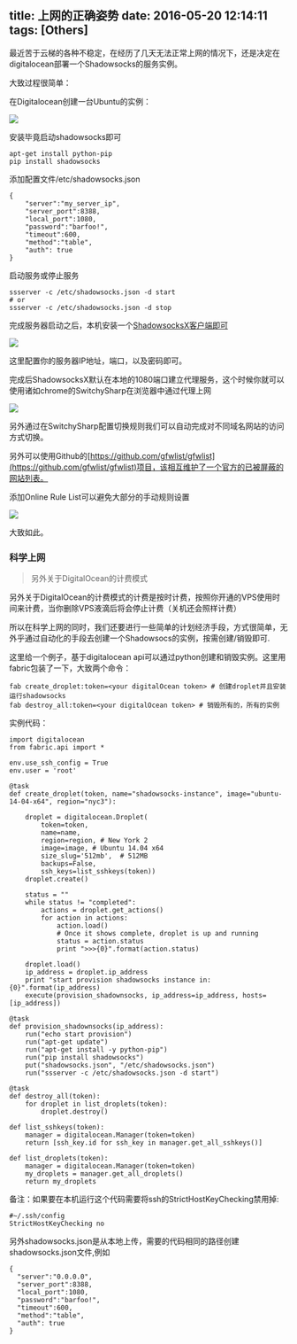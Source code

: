title: 上网的正确姿势
date: 2016-05-20 12:14:11
tags: [Others]
---

最近苦于云梯的各种不稳定，在经历了几天无法正常上网的情况下，还是决定在digitalocean部署一个Shadowsocks的服务实例。

大致过程很简单：

在Digitalocean创建一台Ubuntu的实例：

![](http://7pn5d3.com1.z0.glb.clouddn.com/digitalocean.png)

安装毕竟启动shadowsocks即可

```
apt-get install python-pip
pip install shadowsocks
```

添加配置文件/etc/shadowsocks.json

```
{
    "server":"my_server_ip",
    "server_port":8388,
    "local_port":1080,
    "password":"barfoo!",
    "timeout":600,
    "method":"table",
    "auth": true
}
```

启动服务或停止服务

```
ssserver -c /etc/shadowsocks.json -d start
# or
ssserver -c /etc/shadowsocks.json -d stop
```

完成服务器启动之后，本机安装一个[ShadowsocksX客户端即可](https://shadowsocks.org/en/download/clients.html)

![](http://7pn5d3.com1.z0.glb.clouddn.com/local_config.png)

这里配置你的服务器IP地址，端口，以及密码即可。

完成后ShadowsocksX默认在本地的1080端口建立代理服务，这个时候你就可以使用诸如chrome的SwitchySharp在浏览器中通过代理上网

![](http://7pn5d3.com1.z0.glb.clouddn.com/SwitchySharp_config.png)

另外通过在SwitchySharp配置切换规则我们可以自动完成对不同域名网站的访问方式切换。

另外可以使用Github的[https://github.com/gfwlist/gfwlist](https://github.com/gfwlist/gfwlist)项目，该相互维护了一个官方的已被屏蔽的网站列表。

添加Online Rule List可以避免大部分的手动规则设置

![](http://7pn5d3.com1.z0.glb.clouddn.com/SwitchySharp_config2.png)

大致如此。

### 科学上网

> 另外关于DigitalOcean的计费模式

另外关于DigitalOcean的计费模式的计费是按时计费，按照你开通的VPS使用时间来计费，当你删除VPS液滴后将会停止计费（关机还会照样计费）

所以在科学上网的同时，我们还要进行一些简单的计划经济手段，方式很简单，无外乎通过自动化的手段去创建一个Shadowsocs的实例，按需创建/销毁即可.

这里给一个例子，基于digitalocean api可以通过python创建和销毁实例。这里用fabric包装了一下，大致两个命令：

```
fab create_droplet:token=<your digitalOcean token> # 创建droplet并且安装运行shadowsocks
fab destroy_all:token=<your digitalOcean token> # 销毁所有的，所有的实例
```

实例代码：

```
import digitalocean
from fabric.api import *

env.use_ssh_config = True
env.user = 'root'

@task
def create_droplet(token, name="shadowsocks-instance", image="ubuntu-14-04-x64", region="nyc3"):

    droplet = digitalocean.Droplet(
        token=token,
        name=name,
        region=region, # New York 2
        image=image, # Ubuntu 14.04 x64
        size_slug='512mb',  # 512MB
        backups=False,
        ssh_keys=list_sshkeys(token))
    droplet.create()

    status = ""
    while status != "completed":
        actions = droplet.get_actions()
        for action in actions:
            action.load()
            # Once it shows complete, droplet is up and running
            status = action.status
            print ">>>{0}".format(action.status)

    droplet.load()
    ip_address = droplet.ip_address
    print "start provision shadowsocks instance in: {0}".format(ip_address)
    execute(provision_shadownsocks, ip_address=ip_address, hosts=[ip_address])

@task
def provision_shadownsocks(ip_address):
    run("echo start provision")
    run("apt-get update")
    run("apt-get install -y python-pip")
    run("pip install shadowsocks")
    put("shadowsocks.json", "/etc/shadowsocks.json")
    run("ssserver -c /etc/shadowsocks.json -d start")

@task
def destroy_all(token):
    for droplet in list_droplets(token):
        droplet.destroy()

def list_sshkeys(token):
    manager = digitalocean.Manager(token=token)
    return [ssh_key.id for ssh_key in manager.get_all_sshkeys()]

def list_droplets(token):
    manager = digitalocean.Manager(token=token)
    my_droplets = manager.get_all_droplets()
    return my_droplets

```

备注：如果要在本机运行这个代码需要将ssh的StrictHostKeyChecking禁用掉:


```
#~/.ssh/config
StrictHostKeyChecking no
```

另外shadowsocks.json是从本地上传，需要的代码相同的路径创建shadowsocks.json文件,例如

```
{
  "server":"0.0.0.0",
  "server_port":8388,
  "local_port":1080,
  "password":"barfoo!",
  "timeout":600,
  "method":"table",
  "auth": true
}
```
